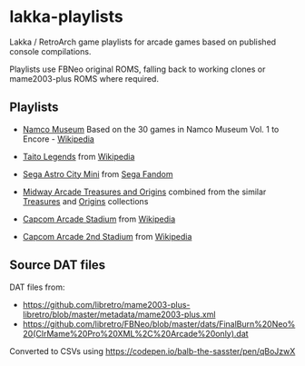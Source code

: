 # lakka-playlists

Lakka / RetroArch game playlists for arcade games based on published console compilations.

Playlists use FBNeo original ROMS, falling back to working clones or mame2003-plus ROMS where required.

## Playlists

- [Namco Museum](https://raw.githubusercontent.com/balb/lakka-playlists/main/playlists/A%20-%20Arcade%20-%20Namco%20Museum.lpl)
  Based on the 30 games in Namco Museum Vol. 1 to Encore - [Wikipedia](https://en.wikipedia.org/wiki/Namco_Museum)

- [Taito Legends](https://raw.githubusercontent.com/balb/lakka-playlists/main/playlists/A%20-%20Arcade%20-%20Taito%20Legends.lpl)
  from [Wikipedia](https://en.wikipedia.org/wiki/Taito_Legends)

- [Sega Astro City Mini](https://raw.githubusercontent.com/balb/lakka-playlists/main/playlists/A%20-%20Arcade%20-%20Sega%20Astro%20City%20Mini.lpl)
  from [Sega Fandom](https://sega.fandom.com/wiki/Astro_City_Mini)

- [Midway Arcade Treasures and Origins](https://raw.githubusercontent.com/balb/lakka-playlists/main/playlists/A%20-%20Arcade%20-%20Midway%20Arcade%20Treasures%20and%20Origins.lpl)
  combined from the similar [Treasures](https://en.wikipedia.org/wiki/Midway_Arcade_Treasures)
  and [Origins](https://en.wikipedia.org/wiki/Midway_Arcade_Origins) collections

- [Capcom Arcade Stadium](https://github.com/balb/lakka-playlists/blob/main/playlists/A%20-%20Arcade%20-%20Capcom%20Arcade%20Stadium.lpl)
  from [Wikipedia](https://en.wikipedia.org/wiki/Capcom_Arcade_Stadium)

- [Capcom Arcade 2nd Stadium](https://github.com/balb/lakka-playlists/blob/main/playlists/A%20-%20Arcade%20-%20Capcom%20Arcade%202nd%20Stadium.lpl)
  from [Wikipedia](https://en.wikipedia.org/wiki/Capcom_Arcade_Stadium#Capcom_Arcade_2nd_Stadium)

## Source DAT files

DAT files from:

- https://github.com/libretro/mame2003-plus-libretro/blob/master/metadata/mame2003-plus.xml
- https://github.com/libretro/FBNeo/blob/master/dats/FinalBurn%20Neo%20(ClrMame%20Pro%20XML%2C%20Arcade%20only).dat

Converted to CSVs using https://codepen.io/balb-the-sasster/pen/qBoJzwX
